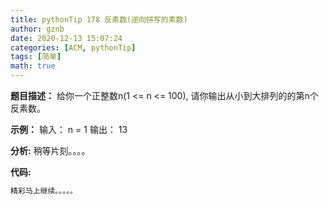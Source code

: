 ```yaml
---
title: pythonTip 178 反素数(逆向拼写的素数)
author: gznb
date: 2020-12-13 15:07:24
categories: [ACM, pythonTip]
tags: [简单]
math: true
---
```


**题目描述：**
给你一个正整数n(1 <= n <= 100), 请你输出从小到大排列的的第n个反素数。

**示例：**
输入：
n = 1
输出：
13


**分析:**
稍等片刻。。。。

**代码:**
```python
精彩马上继续。。。。。
```
